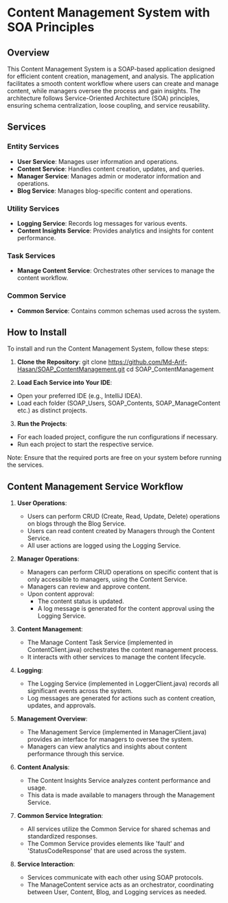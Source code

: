 # Content Management System with SOA Principles

## Overview

This Content Management System is a SOAP-based application designed for efficient content creation, management, and analysis. The application facilitates a smooth content workflow where users can create and manage content, while managers oversee the process and gain insights. The architecture follows Service-Oriented Architecture (SOA) principles, ensuring schema centralization, loose coupling, and service reusability.

## Services

### Entity Services
- **User Service**: Manages user information and operations.
- **Content Service**: Handles content creation, updates, and queries.
- **Manager Service**: Manages admin or moderator information and operations.
- **Blog Service**: Manages blog-specific content and operations.

### Utility Services
- **Logging Service**: Records log messages for various events.
- **Content Insights Service**: Provides analytics and insights for content performance.

### Task Services
- **Manage Content Service**: Orchestrates other services to manage the content workflow.

### Common Service
- **Common Service**: Contains common schemas used across the system.



## How to Install

To install and run the Content Management System, follow these steps:

1. **Clone the Repository**:
git clone https://github.com/Md-Arif-Hasan/SOAP_ContentManagement.git
cd SOAP_ContentManagement

3. **Load Each Service into Your IDE**:
- Open your preferred IDE (e.g., IntelliJ IDEA).
- Load each folder (SOAP_Users, SOAP_Contents, SOAP_ManageContent etc.) as distinct projects.

3. **Run the Projects**:
- For each loaded project, configure the run configurations if necessary.
- Run each project to start the respective service.

Note: Ensure that the required ports are free on your system before running the services.

## Content Management Service Workflow

1. **User Operations**:
   - Users can perform CRUD (Create, Read, Update, Delete) operations on blogs through the Blog Service.
   - Users can read content created by Managers through the Content Service.
   - All user actions are logged using the Logging Service.

2. **Manager Operations**:
   - Managers can perform CRUD operations on specific content that is only accessible to managers, using the Content Service.
   - Managers can review and approve content.
   - Upon content approval:
     - The content status is updated.
     - A log message is generated for the content approval using the Logging Service.

3. **Content Management**:
   - The Manage Content Task Service (implemented in ContentClient.java) orchestrates the content management process.
   - It interacts with other services to manage the content lifecycle.

4. **Logging**:
   - The Logging Service (implemented in LoggerClient.java) records all significant events across the system.
   - Log messages are generated for actions such as content creation, updates, and approvals.

5. **Management Overview**:
   - The Management Service (implemented in ManagerClient.java) provides an interface for managers to oversee the system.
   - Managers can view analytics and insights about content performance through this service.

6. **Content Analysis**:
   - The Content Insights Service analyzes content performance and usage.
   - This data is made available to managers through the Management Service.


7. **Common Service Integration**:
   - All services utilize the Common Service for shared schemas and standardized responses.
   - The Common Service provides elements like 'fault' and 'StatusCodeResponse' that are used across the system.

8. **Service Interaction**:
   - Services communicate with each other using SOAP protocols.
   - The ManageContent service acts as an orchestrator, coordinating between User, Content, Blog, and Logging services as needed.


